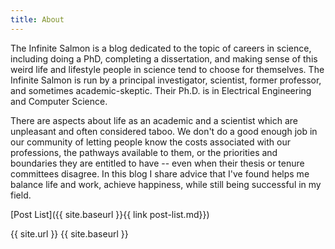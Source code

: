 ```yaml
---
title: About
---
```


The Infinite Salmon is a blog dedicated to the topic of careers in science, including doing a PhD, completing a dissertation, and making sense of this weird life and lifestyle people in science tend to choose for themselves.  The Infinite Salmon is run by a principal investigator, scientist, former professor, and sometimes academic-skeptic.  Their Ph.D. is in Electrical Engineering and Computer Science.

There are aspects about life as an academic and a scientist which are unpleasant and often considered taboo.  We don't do a good enough job in our community of letting people know the costs associated with our professions, the pathways available to them, or the priorities and boundaries they are entitled to have -- even when their thesis or tenure committees disagree.  In this blog I share advice that I've found helps me balance life and work, achieve happiness, while still being successful in my field.

[Post List]({{ site.baseurl }}{{ link post-list.md}})

{{ site.url }}
{{ site.baseurl }}